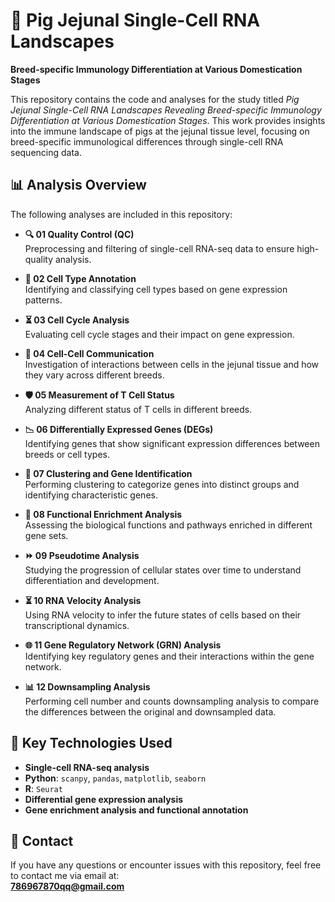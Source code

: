 # 🐖 Pig Jejunal Single-Cell RNA Landscapes  
**Breed-specific Immunology Differentiation at Various Domestication Stages**

This repository contains the code and analyses for the study titled *Pig Jejunal Single-Cell RNA Landscapes Revealing Breed-specific Immunology Differentiation at Various Domestication Stages*. This work provides insights into the immune landscape of pigs at the jejunal tissue level, focusing on breed-specific immunological differences through single-cell RNA sequencing data.

## 📊 Analysis Overview

The following analyses are included in this repository:

- **🔍 01 Quality Control (QC)**  
  Preprocessing and filtering of single-cell RNA-seq data to ensure high-quality analysis.
  
- **🧬 02 Cell Type Annotation**  
  Identifying and classifying cell types based on gene expression patterns.
  
- **⏳ 03 Cell Cycle Analysis**  
  Evaluating cell cycle stages and their impact on gene expression.
  
- **💬 04 Cell-Cell Communication**  
  Investigation of interactions between cells in the jejunal tissue and how they vary across different breeds.
  
- **🛡️ 05 Measurement of T Cell Status**  
  Analyzing different status of T cells in different breeds.
  
- **📉 06 Differentially Expressed Genes (DEGs)**  
  Identifying genes that show significant expression differences between breeds or cell types.
  
- **🧩 07 Clustering and Gene Identification**  
  Performing clustering to categorize genes into distinct groups and identifying characteristic genes.
  
- **🔬 08 Functional Enrichment Analysis**  
  Assessing the biological functions and pathways enriched in different gene sets.
  
- **⏩ 09 Pseudotime Analysis**  
  Studying the progression of cellular states over time to understand differentiation and development.
  
- **⏳ 10 RNA Velocity Analysis**  
  Using RNA velocity to infer the future states of cells based on their transcriptional dynamics.
  
- **🌐 11 Gene Regulatory Network (GRN) Analysis**  
  Identifying key regulatory genes and their interactions within the gene network.

- **📊 12 Downsampling Analysis**  
  Performing cell number and counts downsampling analysis to compare the differences between the original and downsampled data.

## 🧰 Key Technologies Used

- **Single-cell RNA-seq analysis**
- **Python**: `scanpy`, `pandas`, `matplotlib`, `seaborn`
- **R**: `Seurat`
- **Differential gene expression analysis**
- **Gene enrichment analysis and functional annotation**

## 📧 Contact

If you have any questions or encounter issues with this repository, feel free to contact me via email at:  
**786967870qq@gmail.com**